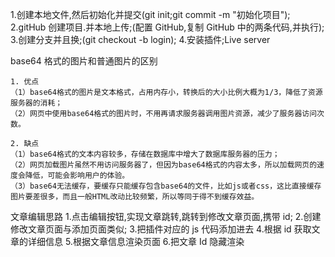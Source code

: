 1.创建本地文件,然后初始化并提交(git init;git commit -m "初始化项目");
2.gitHub 创建项目.并本地上传;(配置 GitHub,复制 GitHub 中的两条代码,并执行); 3.创建分支并且换;(git checkout -b login); 4.安装插件;Live server

base64 格式的图片和普通图片的区别

```php+HTML
1. 优点
（1）base64格式的图片是文本格式，占用内存小，转换后的大小比例大概为1/3，降低了资源服务器的消耗；
（2）网页中使用base64格式的图片时，不用再请求服务器调用图片资源，减少了服务器访问次数。

2. 缺点
（1）base64格式的文本内容较多，存储在数据库中增大了数据库服务器的压力；
（2）网页加载图片虽然不用访问服务器了，但因为base64格式的内容太多，所以加载网页的速度会降低，可能会影响用户的体验。
（3）base64无法缓存，要缓存只能缓存包含base64的文件，比如js或者css，这比直接缓存图片要差很多，而且一般HTML改动比较频繁，所以等同于得不到缓存效益。

```

文章编辑思路 1.点击编辑按钮,实现文章跳转,跳转到修改文章页面,携带 id; 2.创建修改文章页面与添加页面类似; 3.把插件对应的 js 代码添加进去 4.根据 id 获取文章的详细信息 5.根据文章信息渲染页面 6.把文章 Id 隐藏渲染

